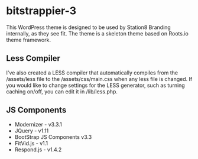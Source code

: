 bitstrappier-3
==============
This WordPress theme is designed to be used by Station8 Branding internally, as they see fit. The theme is a skeleton theme based on Roots.io theme framework.

Less Compiler
-------------
I've also created a LESS compiler that automatically compiles from the /assets/less file to the /assets/css/main.css when any less file is changed. If you would like to change settings for the LESS generator, such as turning caching on/off, you can edit it in /lib/less.php.

JS Components
-------------
* Modernizer - v3.3.1
* JQuery - v1.11
* BootStrap JS Components v3.3
* FitVid.js - v1.1
* Respond.js - v1.4.2